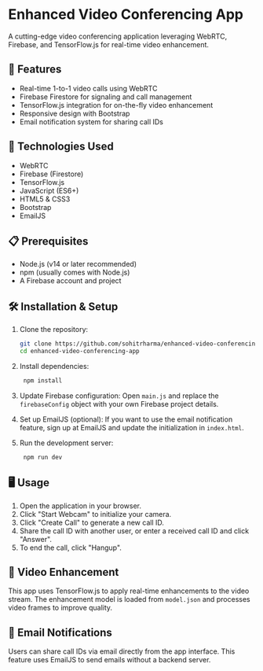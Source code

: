 # Enhanced Video Conferencing App

A cutting-edge video conferencing application leveraging WebRTC, Firebase, and TensorFlow.js for real-time video enhancement.

## 🌟 Features

- Real-time 1-to-1 video calls using WebRTC
- Firebase Firestore for signaling and call management
- TensorFlow.js integration for on-the-fly video enhancement
- Responsive design with Bootstrap
- Email notification system for sharing call IDs

## 🚀 Technologies Used

- WebRTC
- Firebase (Firestore)
- TensorFlow.js
- JavaScript (ES6+)
- HTML5 & CSS3
- Bootstrap
- EmailJS

## 📋 Prerequisites

- Node.js (v14 or later recommended)
- npm (usually comes with Node.js)
- A Firebase account and project

## 🛠 Installation & Setup

1. Clone the repository:

    ```bash
    git clone https://github.com/sohitrharma/enhanced-video-conferencing-app.git
    cd enhanced-video-conferencing-app
2. Install dependencies:
   ```bash
    npm install

3. Update Firebase configuration:
Open `main.js` and replace the `firebaseConfig` object with your own Firebase project details.

4. Set up EmailJS (optional):
If you want to use the email notification feature, sign up at EmailJS and update the initialization in `index.html`.

5. Run the development server:
   ```bash
    npm run dev

## 🖥 Usage

1. Open the application in your browser.
2. Click "Start Webcam" to initialize your camera.
3. Click "Create Call" to generate a new call ID.
4. Share the call ID with another user, or enter a received call ID and click "Answer".
5. To end the call, click "Hangup".

## 🧠 Video Enhancement

This app uses TensorFlow.js to apply real-time enhancements to the video stream. The enhancement model is loaded from `model.json` and processes video frames to improve quality.

## 📧 Email Notifications

Users can share call IDs via email directly from the app interface. This feature uses EmailJS to send emails without a backend server.


